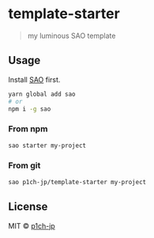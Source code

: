 # template-starter

> my luminous SAO template

## Usage

Install [SAO](https://github.com/egoist/sao) first.

```bash
yarn global add sao
# or
npm i -g sao
```

### From npm

```bash
sao starter my-project
```

### From git

```bash
sao p1ch-jp/template-starter my-project
```

## License

MIT &copy; [p1ch-jp](0x50.io)
